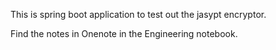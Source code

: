 This is spring boot application to test out the jasypt encryptor.

Find the notes in Onenote in the Engineering notebook.